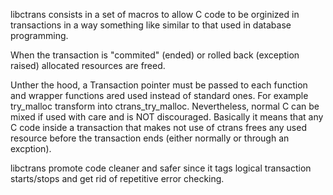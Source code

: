 libctrans consists in a set of macros to allow C code to be orginized in transactions in a way something like similar to 
that used in database programming.

When the transaction is "commited" (ended) or rolled back (exception raised) allocated resources are freed.

Unther the hood, a Transaction pointer must be passed to each function and wrapper functions ared used instead of standard ones. For example try_malloc transform into ctrans_try_malloc. Nevertheless, normal C can be mixed if used with care and is NOT discouraged. Basically it means that any C code inside a transaction that makes not use of ctrans frees any used resource before the transaction ends (either normally or through an excption).

libctrans promote code cleaner and safer since it tags logical transaction starts/stops and get rid of repetitive error checking. 
